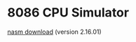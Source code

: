 # 8086 CPU Simulator

[nasm download](https://www.nasm.us/pub/nasm/releasebuilds/2.16.01/win64/nasm-2.16.01-installer-x64.exe) (version 2.16.01)
